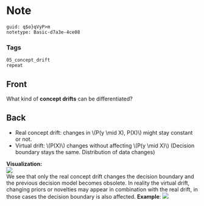 # Note
```
guid: q$o}qVyP>m
notetype: Basic-d7a3e-4ce08
```

### Tags
```
05_concept_drift
repeat
```

## Front
What kind of <b>concept drifts</b> can be differentiated?

## Back
<ul>
  <li>Real concept drift: changes in \(P(y \mid X), P(X)\) might
  stay constant or not.
  <li>Virtual drift: \(P(X)\) changes without affecting \(P(y \mid
  X)\) (Decision boundary stays the same. Distribution of data
  changes)
</ul>
<div>
  <b>Visualization:</b>
</div>
<div><img src="paste-051d8571015bba732f6636966c9e1e9518d86a6b.jpg"></div>
<div>We see that only the real concept drift changes the decision
boundary and the previous decision model becomes obsolete. In
reality the virtual drift, changing priors or novelties may appear
in combination with the real drift, in those cases the decision
boundary is also affected. <b>Example</b>: <img src="paste-c8b2fe06c07d880ee3825aa2b999d40d5d26cc20.jpg"></div>
